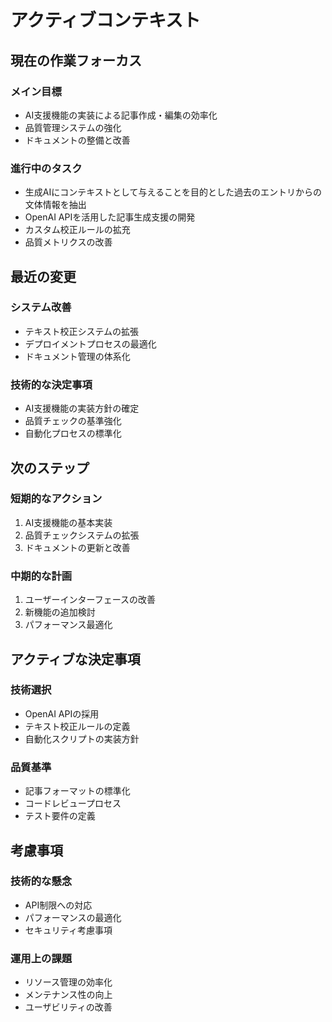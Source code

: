 # アクティブコンテキスト

## 現在の作業フォーカス

### メイン目標

- AI支援機能の実装による記事作成・編集の効率化
- 品質管理システムの強化
- ドキュメントの整備と改善

### 進行中のタスク

- 生成AIにコンテキストとして与えることを目的とした過去のエントリからの文体情報を抽出
- OpenAI APIを活用した記事生成支援の開発
- カスタム校正ルールの拡充
- 品質メトリクスの改善

## 最近の変更

### システム改善

- テキスト校正システムの拡張
- デプロイメントプロセスの最適化
- ドキュメント管理の体系化

### 技術的な決定事項

- AI支援機能の実装方針の確定
- 品質チェックの基準強化
- 自動化プロセスの標準化

## 次のステップ

### 短期的なアクション

1. AI支援機能の基本実装
2. 品質チェックシステムの拡張
3. ドキュメントの更新と改善

### 中期的な計画

1. ユーザーインターフェースの改善
2. 新機能の追加検討
3. パフォーマンス最適化

## アクティブな決定事項

### 技術選択

- OpenAI APIの採用
- テキスト校正ルールの定義
- 自動化スクリプトの実装方針

### 品質基準

- 記事フォーマットの標準化
- コードレビュープロセス
- テスト要件の定義

## 考慮事項

### 技術的な懸念

- API制限への対応
- パフォーマンスの最適化
- セキュリティ考慮事項

### 運用上の課題

- リソース管理の効率化
- メンテナンス性の向上
- ユーザビリティの改善

